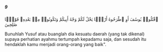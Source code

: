 ##### 9

<span class="ayah">ٱقْتُلُوا۟ يُوسُفَ أَوِ ٱطْرَحُوهُ أَرْضًۭا يَخْلُ لَكُمْ وَجْهُ أَبِيكُمْ وَتَكُونُوا۟ مِنۢ بَعْدِهِۦ قَوْمًۭا صَٰلِحِينَ</span>

<span class="ayah_translation">Bunuhlah Yusuf atau buanglah dia kesuatu daerah (yang tak dikenal) supaya perhatian ayahmu tertumpah kepadamu saja, dan sesudah itu hendaklah kamu menjadi orang-orang yang baik".</span>
